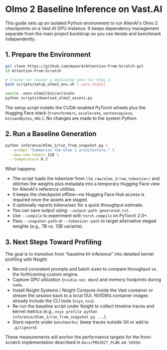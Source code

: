 # Olmo 2 Baseline Inference on Vast.AI

This guide sets up an isolated Python environment to run AllenAI's Olmo 2 checkpoints on a Vast.AI GPU instance. It keeps dependency management separate from the main project bootstrap so you can iterate and benchmark independently.

## 1. Prepare the Environment

```bash
git clone https://github.com/mauer4/Attention-From-Scratch.git
cd Attention-From-Scratch

# Create (or reuse) a dedicated venv for Olmo 2.
bash scripts/setup_olmo2_env.sh [.venv-olmo2]

source .venv-olmo2/bin/activate
python scripts/download_olmo2_assets.py
```

The setup script installs the CUDA-enabled PyTorch wheels plus the Hugging Face stack (`transformers`, `accelerate`, `sentencepiece`, `bitsandbytes`, etc.). No changes are made to the system Python.

## 2. Run a Baseline Generation

```bash
python inference/Olmo_2/run_from_snapshot.py \
  --prompt "Summarize the Olmo 2 architecture." \
  --max-new-tokens 128 \
  --temperature 0.7
```

What happens:

- The script loads the tokenizer from `llm_raw/olmo_2/raw_tokenizer/` and stitches the weights plus metadata into a temporary Hugging Face view for AllenAI's reference utilities.
- It keeps the checkpoint offline—no Hugging Face Hub access is required once the assets are staged.
- It optionally reports tokens/sec for a quick throughput estimate.
- You can save output using `--output-path generated.txt`.
- Use `--compile` to experiment with `torch.compile` on PyTorch 2.0+.
- Pass `--snapshot-path` or `--tokenizer-path` to target alternative staged weights (e.g., 7B vs. 13B variants).

## 3. Next Steps Toward Profiling

The goal is to transition from “baseline hf-inference” into detailed kernel profiling with Nsight:

- Record consistent prompts and batch sizes to compare throughput vs. the forthcoming custom engine.
- Capture GPU utilization (`nvidia-smi dmon`) and memory footprints during runs.
- Install Nsight Systems / Nsight Compute inside the Vast container or stream the session back to a local GUI. NVIDIA’s container images already include the CLI tools (`nsys`, `ncu`).
- Re-run the baseline script under Nsight to collect timeline traces and kernel metrics (e.g., `nsys profile python inference/Olmo_2/run_from_snapshot.py ...`).
- Store reports under `benchmarks/` (keep traces outside Git or add to `.gitignore`).

These measurements will anchor the performance targets for the from-scratch implementation described in `docs/PROJECT_PLAN.md`.
\n\n\n
